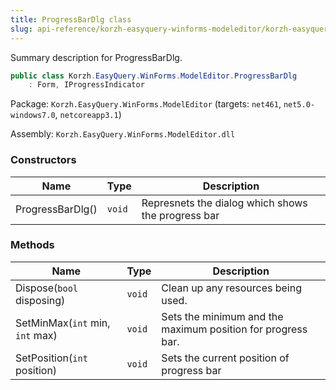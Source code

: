 ```yaml
---
title: ProgressBarDlg class
slug: api-reference/korzh-easyquery-winforms-modeleditor/korzh-easyquery-winforms-modeleditor-namespace/progressbardlg-class
---
```


Summary description for ProgressBarDlg.
```csharp
public class Korzh.EasyQuery.WinForms.ModelEditor.ProgressBarDlg
    : Form, IProgressIndicator

```
Package: `Korzh.EasyQuery.WinForms.ModelEditor` (targets: `net461`, `net5.0-windows7.0`, `netcoreapp3.1`)

Assembly: `Korzh.EasyQuery.WinForms.ModelEditor.dll`

### Constructors

| Name | Type | Description | 
| --- | --- | --- | 
| ProgressBarDlg() | `void` | Represnets the dialog which shows the progress bar | 


### Methods

| Name | Type | Description | 
| --- | --- | --- | 
| Dispose(`bool` disposing) | `void` | Clean up any resources being used. | 
| SetMinMax(`int` min, `int` max) | `void` | Sets the minimum and the maximum position for progress bar. | 
| SetPosition(`int` position) | `void` | Sets the current position of progress bar |